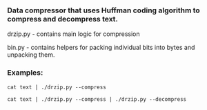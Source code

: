 ### Data compressor that uses Huffman coding algorithm to compress and decompress text.

drzip.py - contains main logic for compression

bin.py - contains helpers for packing individual bits into bytes and unpacking them.

### Examples:

`cat text | ./drzip.py --compress`

`cat text | ./drzip.py --compress | ./drzip.py --decompress`
